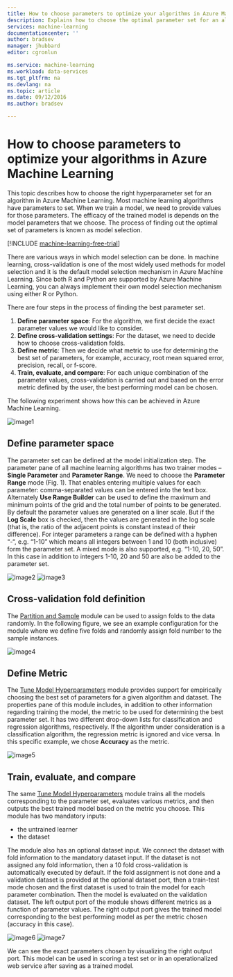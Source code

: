 ```yaml
---
title: How to choose parameters to optimize your algorithms in Azure Machine Learning | Microsoft Azure
description: Explains how to choose the optimal parameter set for an algorithm in Azure Machine Learning.
services: machine-learning
documentationcenter: ''
author: bradsev
manager: jhubbard
editor: cgronlun

ms.service: machine-learning
ms.workload: data-services
ms.tgt_pltfrm: na
ms.devlang: na
ms.topic: article
ms.date: 09/12/2016
ms.author: bradsev

---
```

# How to choose parameters to optimize your algorithms in Azure Machine Learning
This topic describes how to choose the right hyperparameter set for an algorithm in Azure Machine Learning. Most machine learning algorithms have parameters to set. When we train a model, we need to provide values for those parameters. The efficacy of the trained model is depends on the model parameters that we choose. The process of finding out the optimal set of parameters is known as model selection. 

[!INCLUDE [machine-learning-free-trial](../../includes/machine-learning-free-trial.md)]

There are various ways in which model selection can be done. In machine learning, cross-validation is one of the most widely used methods for model selection and it is the default model selection mechanism in Azure Machine Learning. Since both R and Python are supported by Azure Machine Learning, you can always implement their own model selection mechanism using either R or Python. 

There are four steps in the process of finding the best parameter set. 

1. **Define parameter space**: For the algorithm, we first decide the exact parameter values we would like to consider. 
2. **Define cross-validation settings**: For the dataset, we need to decide how to choose cross-validation folds. 
3. **Define metric**: Then we decide what metric to use for determining the best set of parameters, for example, accuracy, root mean squared error, precision, recall, or f-score. 
4. **Train, evaluate, and compare**: For each unique combination of the parameter values, cross-validation is carried out and based on the error metric defined by the user, the best performing model can be chosen.

The following experiment shows how this can be achieved in Azure Machine Learning. 

![image1](./media/machine-learning-algorithm-parameters-optimize/fig1.png)

## Define parameter space
The parameter set can be defined at the model initialization step. The parameter pane of all machine learning algorithms has two trainer modes – **Single Parameter** and **Parameter Range**. We need to choose the **Parameter Range** mode (Fig. 1). That enables entering multiple values for each parameter: comma-separated values can be entered into the text box. Alternately **Use Range Builder** can be used to define the maximum and minimum points of the grid and the total number of points to be generated. By default the parameter values are generated on a liner scale. But if the **Log Scale** box is checked, then the values are generated in the log scale (that is, the ratio of the adjacent points is constant instead of their difference). For integer parameters a range can be defined with a hyphen “-“, e.g. “1-10” which means all integers between 1 and 10 (both inclusive) form the parameter set. A mixed mode is also supported, e.g. “1-10, 20, 50”. In this case in addition to integers 1-10, 20 and 50 are also be added to the parameter set. 

![image2](./media/machine-learning-algorithm-parameters-optimize/fig2.png)
![image3](./media/machine-learning-algorithm-parameters-optimize/fig3.png)

## Cross-validation fold definition
The [Partition and Sample][partition-and-sample] module can be used to assign folds to the data randomly. In the following figure, we see an example configuration for the module where we define five folds and randomly assign fold number to the sample instances. 

![image4](./media/machine-learning-algorithm-parameters-optimize/fig4.png)

## Define Metric
The [Tune Model Hyperparameters][tune-model-hyperparameters] module provides support for empirically choosing the best set of parameters for a given algorithm and dataset. The properties pane of this module includes, in addition to other information regarding training the model, the metric to be used for determining the best parameter set. It has two different drop-down lists for classification and regression algorithms, respectively. If the algorithm under consideration is a classification algorithm, the regression metric is ignored and vice versa. In this specific example, we chose **Accuracy** as the metric.   

![image5](./media/machine-learning-algorithm-parameters-optimize/fig5.png)

## Train, evaluate, and compare
The same [Tune Model Hyperparameters][tune-model-hyperparameters] module trains all the models corresponding to the parameter set, evaluates various metrics, and then outputs the best trained model based on the metric you choose. This module has two mandatory inputs:

* the untrained learner 
* the dataset 

The module also has an optional dataset input. We connect the dataset with fold information to the mandatory dataset input. If the dataset is not assigned any fold information, then a 10 fold cross-validation is automatically executed by default. If the fold assignment is not done and a validation dataset is provided at the optional dataset port, then a train-test mode chosen and the first dataset is used to train the model for each parameter combination. Then the model is evaluated on the validation dataset. The left output port of the module shows different metrics as a function of parameter values. The right output port gives the trained model corresponding to the best performing model as per the metric chosen (accuracy in this case).  

![image6](./media/machine-learning-algorithm-parameters-optimize/fig6a.png)
![image7](./media/machine-learning-algorithm-parameters-optimize/fig6b.png)

We can see the exact parameters chosen by visualizing the right output port. This model can be used in scoring a test set or in an operationalized web service after saving as a trained model. 

<!-- Module References -->
[partition-and-sample]: https://msdn.microsoft.com/library/azure/a8726e34-1b3e-4515-b59a-3e4a475654b8/
[tune-model-hyperparameters]: https://msdn.microsoft.com/library/azure/038d91b6-c2f2-42a1-9215-1f2c20ed1b40/

